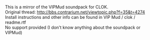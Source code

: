 This is a mirror of the VIPMud soundpack for CLOK.\
Original thread: http://bbs.contrarium.net/viewtopic.php?f=35&t=4274 \
Install instructions and other info can be found in VIP Mud / clok / readme.rtf\
No support provided (I don't know anything about the soundpack or VIPMud)
